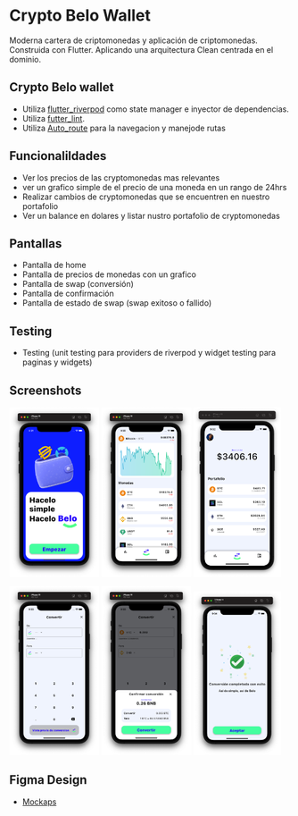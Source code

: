 # Crypto Belo Wallet

Moderna cartera de criptomonedas y aplicación de criptomonedas. Construida con Flutter.
Aplicando una arquitectura Clean centrada en el dominio.

## Crypto Belo wallet
- Utiliza [flutter_riverpod](https://pub.dev/packages/flutter_riverpod) como state manager e inyector de dependencias.
- Utiliza [futter_lint](https://pub.dev/packages/flutter_lints).
- Utiliza [Auto_route](https://pub.dev/packages/auto_route) para la navegacion y manejode rutas
## Funcionalildades
- Ver los precios de las cryptomonedas mas relevantes
- ver un grafico simple de el precio de una moneda en un rango de 24hrs
- Realizar cambios de cryptomonedas que se encuentren en nuestro portafolio
- Ver un balance en dolares y listar nustro portafolio de cryptomonedas
## Pantallas 
- Pantalla de home
- Pantalla de precios de monedas con un grafico
- Pantalla de swap (conversión)
- Pantalla de confirmación
- Pantalla de estado de swap (swap exitoso o fallido)
## Testing
- Testing (unit testing para providers de riverpod y widget testing para paginas y widgets)

## Screenshots
<img src="https://github.com/marcmacias96/belo_wallet/blob/master/github_imgs/welcome.png" width="32%"> <img src="https://github.com/marcmacias96/belo_wallet/blob/master/github_imgs/chart.png" width="32%"> <img src="https://github.com/marcmacias96/belo_wallet/blob/master/github_imgs/wallet.png" width="31%">

<img src="https://github.com/marcmacias96/belo_wallet/blob/master/github_imgs/convert.png" width="32%"> <img src="https://github.com/marcmacias96/belo_wallet/blob/master/github_imgs/preview.png" width="32%"> <img src="https://github.com/marcmacias96/belo_wallet/blob/master/github_imgs/confirm.png" width="31%">

## Figma Design
- [Mockaps](https://www.figma.com/file/KpqGO2LvcDYvdBPqQT5XhA/Belo-Wallet?node-id=0%3A1)



